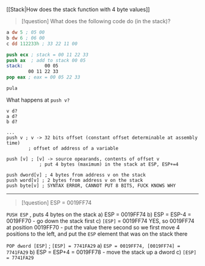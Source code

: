 [[Stack|How does the stack function with 4 byte values]]
>[!question] What does the following code do (in the stack)?

```nasm
a dw 5 ; 05 00
b dw 6 ; 06 00
c dd 112233h ; 33 22 11 00

push ecx ; stack = 00 11 22 33 
push ax  ; add to stack 00 05 
stack:        00 05
		00 11 22 33
pop eax ; eax = 00 05 22 33

pula
```

What happens at `push v?`
```
v d?
a d?
b d?

...
push v ; v -> 32 bits offset (constant offset determinable at assembly time)
		; offset of address of a variable

push [v] ; [v] -> source opearands, contents of offset v
			; put 4 bytes (maximum) in the stack at ESP, ESP+=4

push dword[v] ; 4 bytes from address v on the stack
push word[v] ; 2 bytes from address v on the stack
push byte[v] ; SYNTAX ERROR, CANNOT PUT 8 BITS, FUCK KNOWS WHY
```



---
>[!question] ESP = 0019FF74
>
`PUSH ESP` , puts 4 bytes on the stack
a) ESP = 0019FF74 
b) ESP = ESP-4 = 0019FF70 - go down the stack first
c) `[ESP]` = 0019FF74 YES, so 0019FF74 at position 0019FF70 - put the value there second
so we first move 4 positions to the left, and put the `ESP` element that was on the stack there

`POP dword [ESP]` ; `[ESP] = 7741FA29`
	a) `ESP = 0019FF74, [0019FF74] = 7741FA29`
	b) ESP = ESP+4 = 0019FF78 - move the stack up a dword
	c) `[ESP] = 7741FA29`



